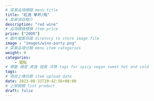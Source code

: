 ```yaml
---
# 菜單品項標題 menu title 
title: "紅酒 單杯/瓶"
# 菜單項目簡介 
description: "red wine"
# 品項價錢標價 item price 
price: ["2000"]
# 圖片檔案目錄 diretory to store image file
image : "images/wine-party.png"
# 菜單品項分類 menu item categories 
weight: 9
categories: 
    - 餐點
# 標籤 辣度 素食 甜食 冷熱 tags for spicy vegan sweet hot and cold 
tags: 
# 項目上傳日期 item upload date 
date: 2023-08-31T20:42:56+08:00
# 上架開關 list product 
draft: false
---
```

